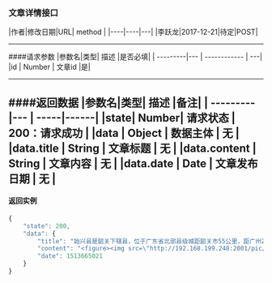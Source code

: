 ### 文章详情接口


|作者|修改日期|URL| method |
|----|----|---|
|李跃龙|2017-12-21|待定|POST|

------------

####请求参数
|参数名|类型| 描述 |是否必填|
| ---------|--- | ------------ | ---|
|id | Number | 文章id |是|

-------------------------------
####返回数据
|参数名|类型| 描述 |备注|
| ---------|--- | -----|------|
|state| Number| 请求状态 | 200：请求成功 |
|data | Object | 数据主体 | 无 |
|data.title | String | 文章标题 | 无 |
|data.content | String | 文章内容 | 无 |
|data.date | Date | 文章发布日期 | 无 |
-------------------------------------
#### 返回实例
```javascript
{
    "state": 200,
    "data": {
        "title": "始兴县是韶关下辖县，位于广东省北部县级城距韶关市55公里，距广州248公里始兴县是韶关下辖县，位于广东省北部县级城距韶关市55公里，距广州248公里",
        "content": "<figure><img src=\"http://192.168.199.248:2001/pic/banner.jpg\" /><figcaption>图一</figcaption></figure><p>始兴县位于广东省部，韶关市东部，全县现有户籍人口25.37面积2174平方公里，现辖太平、马市、顿岗、罗坝、城南、沈所、前、隘子、澄江等9个镇和深渡水瑶族乡，以及14个居委会、1131民委员</p><p>始兴县是韶关下辖县，位于广东省北部，县城距韶关市5公里距广州248公里，连接国道106线的国道G323线、省道S244线贯境。通过京珠高速公路始兴到广州车程仅为3小时。境内四面环山城一带为粤北最大的小平原。地势四周高中间低，呈盆地状，依次地、丘陵、平原。主要河流有浈江、墨江、澄江。属中亚热带气候平均气温为19.6℃，一月平均气温9.4℃，七月平均气温 28.4℃。无霜期296天，年降雨量1825毫米，多集中于4－6月。属中亚热带气候平均气温为19.6℃，一月平均气温9.4℃，七月平均气温 28.4℃。无霜期296天，年降雨量1825毫米，多集中于4－6月。属中亚热带气候平均气温为19.6℃，一月平均气温9.4℃，七月平均气温 28.4℃。无霜期296天，年降雨量1825毫米，多集中于4－6月。属中亚热带气候平均气温为19.6℃，一月平均气温9.4℃，七月平均气温 28.4℃。无霜期296天，年降雨量1825毫米，多集中于4－6月。</p>",
        "date": 1513665021
    }
}
```

